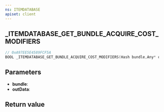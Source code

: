 ```yaml
---
ns: ITEMDATABASE
apiset: client
---
```

## _ITEMDATABASE_GET_BUNDLE_ACQUIRE_COST_MODIFIERS

```c
// 0xA97EE5E4589FCF5A
BOOL _ITEMDATABASE_GET_BUNDLE_ACQUIRE_COST_MODIFIERS(Hash bundle,Any* outData);
```


## Parameters
* **bundle**:
* **outData**:

## Return value